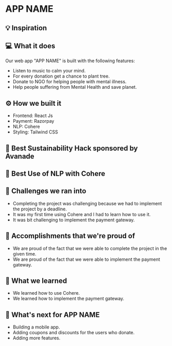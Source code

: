 # APP NAME

## 💡 Inspiration

## 💻 What it does

Our web app "APP NAME" is built with the following features:
- Listen to music to calm your mind.
- For every donation get a chance to plant tree.
- Donate to NGO for helping people with mental illness.
- Help people suffering from Mental Health and save planet.

## ⚙️ How we built it

- Frontend: React Js
- Payment: Razorpay
- NLP: Cohere
- Styling: Tailwind CSS

## 🌱 Best Sustainability Hack sponsored by Avanade

## 🤖 Best Use of NLP with Cohere

## 🧠 Challenges we ran into

- Completing the project was challenging because we had to implement the project by a deadline.
- It was my first time using Cohere and I had to learn how to use it.
- It was bit challenging to implement the payment gateway.

## 🏅 Accomplishments that we're proud of

- We are proud of the fact that we were able to complete the project in the given time.
- We are proud of the fact that we were able to implement the payment gateway.

## 📖 What we learned

- We learned how to use Cohere.
- We learned how to implement the payment gateway.

## 🚀 What's next for APP NAME

- Building a mobile app.
- Adding coupons and discounts for the users who donate.
- Adding more features.